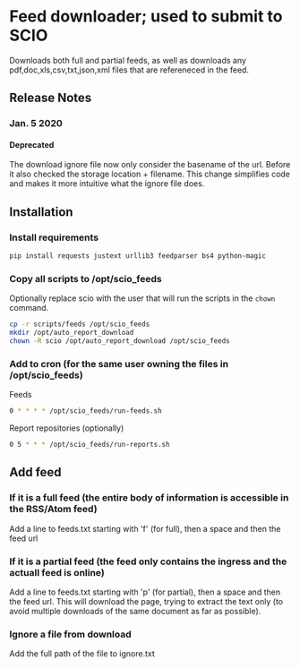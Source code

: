# Feed downloader; used to submit to SCIO

Downloads both full and partial feeds, as well as downloads any pdf,doc,xls,csv,txt,json,xml files that are refereneced in the feed.

## Release Notes

### Jan. 5 2020

#### Deprecated

The download ignore file now only consider the basename of the url. Before it
also checked the storage location + filename. This change simplifies code and
makes it more intuitive what the ignore file does.

## Installation

### Install requirements

```bash
pip install requests justext urllib3 feedparser bs4 python-magic
```

### Copy all scripts to /opt/scio_feeds

Optionally replace scio with the user that will run the scripts in the `chown` command.

```bash
cp -r scripts/feeds /opt/scio_feeds
mkdir /opt/auto_report_download
chown -R scio /opt/auto_report_download /opt/scio_feeds
```

### Add to cron (for the same user owning the files in /opt/scio_feeds)

Feeds

```bash
0 * * * * /opt/scio_feeds/run-feeds.sh
```

Report repositories (optionally)

```bash
0 5 * * * /opt/scio_feeds/run-reports.sh
```

## Add feed

### If it is a full feed (the entire body of information is accessible in the RSS/Atom feed)

Add a line to feeds.txt starting with 'f' (for full), then a space and then the feed url

### If it is a partial feed (the feed only contains the ingress and the actuall feed is online)

Add a line to feeds.txt starting with 'p' (for partial), then a space and then the feed url. This will download the page, trying to extract the text only (to avoid multiple downloads of the same document as far as possible).

### Ignore a file from download

Add the full path of the file to ignore.txt

